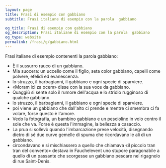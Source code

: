 ```yaml
---
layout: page
title: Frasi di esempio con gabbiano 
subtitle: Frasi italiane di esempio con la parola  gabbiano

og_title: Frasi di esempio con gabbiano 
og_description: Frasi italiane di esempio con la parola  gabbiano
og_type: website
permalink: /frasi/g/gabbiano.html
---
```


Frasi italiane di esempio contenenti la parola gabbiano:


- È il sussurro rauco di un gabbiano.
- Mia suocera: un uccello come il figlio, seta color gabbiano, capelli come polvere, efelidi ed evanescenza.
- lo struzzo, il barbagianni, il gabbiano e ogni specie di sparviere.
- «Moram ici za ocem» disse con la sua voce da gabbiano.
- Quaggiù si sente solo il rumore dell'acqua e lo stridio rugginoso di qualche gabbiano.
- lo struzzo, il barbagianni, il gabbiano e ogni specie di sparviere.
- poi viene un gabbiano che dall'alto ci prende e mentre ci smembra ci fa volare, forse questo è l'amore.
- Vedo la fotografia, un bambino gabbiano e un pesciolino in volo contro il sole che va. Forse è questa l'immagine, la bellezza a casaccio.
- La prua si sollevò quando l’imbarcazione prese velocità, disegnando dietro di sé due curve gemelle di spuma che ricordavano le ali di un gabbiano.
- circondavano e si mischiassero a quello che chiamava «il piccolo tran tran del convento» destava in Fauchelevent uno stupore paragonabile a quello di un passante che scorgesse un gabbiano pescare nel rigagnolo di rue Saint-Denis.
